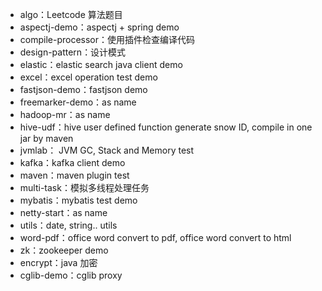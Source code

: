 - algo：Leetcode 算法题目
- aspectj-demo：aspectj + spring demo
- compile-processor：使用插件检查编译代码
- design-pattern：设计模式
- elastic：elastic search java client demo
- excel：excel operation test demo
- fastjson-demo：fastjson demo
- freemarker-demo：as name
- hadoop-mr：as name
- hive-udf：hive user defined function generate snow ID, compile in one jar by maven
- jvmlab： JVM GC, Stack and Memory test
- kafka：kafka client demo 
- maven：maven plugin test
- multi-task：模拟多线程处理任务
- mybatis：mybatis test demo
- netty-start：as name
- utils：date, string.. utils
- word-pdf：office word convert to pdf, office word convert to html
- zk：zookeeper demo
- encrypt：java 加密
- cglib-demo：cglib proxy